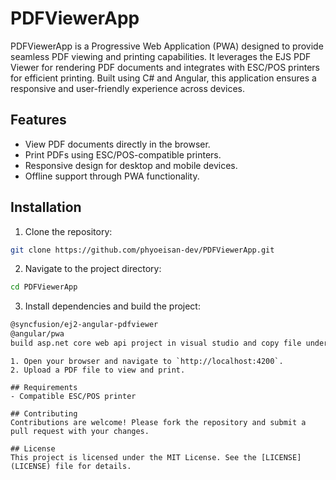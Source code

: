 # PDFViewerApp

PDFViewerApp is a Progressive Web Application (PWA) designed to provide seamless PDF viewing and printing capabilities. It leverages the EJS PDF Viewer for rendering PDF documents and integrates with ESC/POS printers for efficient printing. Built using C# and Angular, this application ensures a responsive and user-friendly experience across devices.

## Features
- View PDF documents directly in the browser.
- Print PDFs using ESC/POS-compatible printers.
- Responsive design for desktop and mobile devices.
- Offline support through PWA functionality.

## Installation
1. Clone the repository:
  ```bash
  git clone https://github.com/phyoeisan-dev/PDFViewerApp.git
  ```
2. Navigate to the project directory:
  ```bash
  cd PDFViewerApp
  ```
3. Install dependencies and build the project:
  ```bash
  @syncfusion/ej2-angular-pdfviewer
  @angular/pwa
  build asp.net core web api project in visual studio and copy file under aspdonetcorewebapi
  ```
  ```
1. Open your browser and navigate to `http://localhost:4200`.
2. Upload a PDF file to view and print.

## Requirements
- Compatible ESC/POS printer

## Contributing
Contributions are welcome! Please fork the repository and submit a pull request with your changes.

## License
This project is licensed under the MIT License. See the [LICENSE](LICENSE) file for details.
